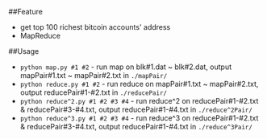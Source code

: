 ##Feature
- get top 100 richest bitcoin accounts' address
- MapReduce

##Usage
- `python map.py #1 #2` - run map on blk#1.dat ~ blk#2.dat, output mapPair#1.txt ~ mapPair#2.txt in `./mapPair/`
- `python reduce.py #1 #2` - run reduce on mapPair#1.txt ~ mapPair#2.txt, output reducePair#1-#2.txt in `./reducePair/`
- `python reduce^2.py #1 #2 #3 #4` - run reduce^2 on reducePair#1-#2.txt & reducePair#3-#4.txt, output reducePair#1-#4.txt in `./reduce^2Pair/`
- `python reduce^3.py #1 #2 #3 #4` - run reduce^3 on reducePair#1-#2.txt & reducePair#3-#4.txt, output reducePair#1-#4.txt in `./reduce^3Pair/`
